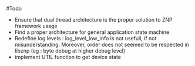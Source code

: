 #Todo

* Ensure that dual thread architecture is the proper solution to ZNP framework
  usage
* Find a proper architecture for general application state machine
* Redefine log levels : log_level_low_info is not usefull, if not
  misunderstanding. Moreover, order does not seemed to be respected in libznp
(eg : byte debug at higher debug level)
* implement UTIL function to get device state
